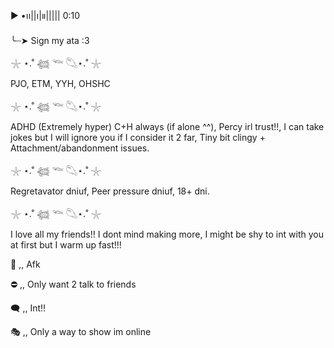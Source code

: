 ▶︎ •၊၊||၊|။||||| 0:10

╰┈➤ Sign my ata :3
 
 𓇼 ⋆.˚ 𓆉 𓆝 𓆡⋆.˚ 𓇼

 PJO, ETM, YYH, OHSHC

 𓇼 ⋆.˚ 𓆉 𓆝 𓆡⋆.˚ 𓇼

ADHD (Extremely hyper) C+H always (if alone ^^), Percy irl trust!!, I can take jokes but I will ignore you if I consider it 2 far, Tiny bit clingy + Attachment/abandonment issues.

 𓇼 ⋆.˚ 𓆉 𓆝 𓆡⋆.˚ 𓇼

 Regretavator dniuf, Peer pressure dniuf, 18+ dni.

  𓇼 ⋆.˚ 𓆉 𓆝 𓆡⋆.˚ 𓇼

I love all my friends!! I dont mind making more, I might be shy to int with you at first but I warm up fast!!!

🌙 ,, Afk

⛔ ,, Only want 2 talk to friends

🗨️ ,, Int!!

🎭 ,, Only a way to show im online
